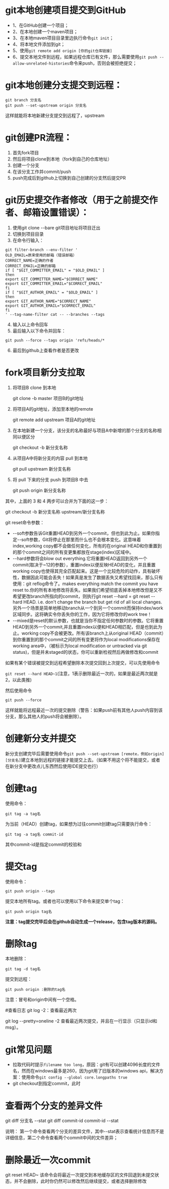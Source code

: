 # git本地创建项目提交到GitHub
- 1、在GitHub创建一个项目；
- 2、在本地创建一个maven项目；
- 3、在本地maven项目目录里边执行命令`git init`；
- 4、将本地文件添加到git；
- 5、使用`git remote add origin [你的git仓库链接]`
- 6、提交本地文件到远程，如果远程仓库已有文件，那么需要使用`git push --allow-unrelated-histories`命令来push，否则会被拒绝提交；
# git本地创建分支提交到远程：
```
git branch 分支名
git push --set-upstream origin 分支名
```
这样就能将本地新建分支提交到远程了，upstream

# git创建PR流程：
1. 首先fork项目
2. 然后将项目clone到本地（fork到自己的仓库地址）
3. 创建一个分支
4. 在该分支工作并commit/push
5. push完成后到github上切换到自己创建的分支然后提交PR

# git历史提交作者修改（用于之前提交作者、邮箱设置错误）：
1. 使用git clone --bare git项目地址将项目迁出
2. 切换到项目目录
3. 在命令行输入：
 ```
git filter-branch --env-filter '
OLD_EMAIL=原来使用的邮箱（错误邮箱）
CORRECT_NAME=正确的作者
CORRECT_EMAIL=正确的邮箱
if [ "$GIT_COMMITTER_EMAIL" = "$OLD_EMAIL" ]
then
export GIT_COMMITTER_NAME="$CORRECT_NAME"
export GIT_COMMITTER_EMAIL="$CORRECT_EMAIL"
fi
if [ "$GIT_AUTHOR_EMAIL" = "$OLD_EMAIL" ]
then
export GIT_AUTHOR_NAME="$CORRECT_NAME"
export GIT_AUTHOR_EMAIL="$CORRECT_EMAIL"
fi
' --tag-name-filter cat -- --branches --tags
```
4. 输入以上命令回车
5. 最后输入以下命令并回车：
```
git push --force --tags origin 'refs/heads/*
```

6. 最后到github上查看作者是否更改


# fork项目新分支拉取
1. 将项目B clone 到本地

   git clone -b master 项目B的git地址

2. 将项目A的git地址，添加至本地的remote

   git remote add upstream 项目A的git地址

3. 在本地新建一个分支，该分支的名称最好与项目A中新增的那个分支的名称相同以便区分

   git checkout -b 新分支名称

4. 从项目A中将新分支的内容 pull 到本地
   
   git pull upstream 新分支名称

5. 将 pull 下来的分支 push 到项目B 中去
   
   git push origin 新分支名称

其中，上面的 3 和 4 两步可以合并为下面的这一步：

git checkout -b 新分支名称 upstream/新分支名称


git reset命令参数：
- --soft参数告诉Git重置HEAD到另外一个commit，但也到此为止。如果你指定--soft参数，Git将停止在那里而什么也不会根本变化。这意味着index,working copy都不会做任何变化，所有的在original HEAD和你重置到的那个commit之间的所有变更集都放在stage(index)区域中。
- --hard参数将会blow out everything.它将重置HEAD返回到另外一个commit(取决于~12的参数），重置index以便反映HEAD的变化，并且重置working copy也使得其完全匹配起来。这是一个比较危险的动作，具有破坏性，数据因此可能会丢失！如果真是发生了数据丢失又希望找回来，那么只有使用：git reflog命令了。makes everything match the commit you have reset to.你的所有本地修改将丢失。如果我们希望彻底丢掉本地修改但是又不希望更改branch所指向的commit，则执行git reset --hard = git reset --hard HEAD. i.e. don't change the branch but get rid of all local changes.另外一个场景是简单地移动branch从一个到另一个commit而保持index/work区域同步。这将确实令你丢失你的工作，因为它将修改你的work tree！
- --mixed是reset的默认参数，也就是当你不指定任何参数时的参数。它将重置HEAD到另外一个commit,并且重置index以便和HEAD相匹配，但是也到此为止。working copy不会被更改。所有该branch上从original HEAD（commit）到你重置到的那个commit之间的所有变更将作为local modifications保存在working area中，（被标示为local modification or untracked via git status)，但是并未staged的状态，你可以重新检视然后再做修改和commit

如果有某个错误被提交到远程希望删除本次提交回到上次提交，可以先使用命令

`git reset --hard HEAD~1`(注意，1表示删除最近一次的，如果是最近两次就是2，以此类推)

然后使用命令

`git push --force`

这样就能将远程最近一次的提交删除（警告：如果push前有其他人push内容到该分支，那么其他人的push将会被删除）。

# 创建新分支并提交
新分支创建完毕后需要使用命令`git push --set-upstream [remote，例如origin] [分支名]`建立本地到远程的链接才能提交上去。（如果不用这个将不能提交，或者在新分支中更改点儿东西然后使用IDE提交也行）

# 创建tag
使用命令：
```
git tag -a tag名
```
为当前（HEAD）创建tag，如果想为过往commit创建tag只需要执行命令：
```
git tag -a tag名 commit-id
```
其中commit-id是指定commit的校验和

# 提交tag
使用命令：
```
git push origin --tags
```
提交本地所有tag。或者也可以使用以下命令来提交单个tag：
```
git push origin tag名
```

**注意：tag提交完毕后会在github自动生成一个release，包含tag版本的源码。**

# 删除tag
本地删除：
```
git tag -d tag名
```
提交到远程：
```
git push origin :删除的tag名
```
注意：冒号和origin中间有一个空格。

#查看日志
git log -2：查看最近两次

git log --pretty=oneline -2 查看最近两次提交，并且在一行显示（只显示id和msg）。

# git常见问题
- 拉取代码时提示`filename too long`，原因：git有可以创建4096长度的文件名，然而在windows最多是260，因为git用了旧版本的windows api，解决方案：使用命令`git config --global core.longpaths true`
- git checkout到指定commit，此时
# 查看两个分支的差异文件
git diff 分支名 --stat
git diff commit-id commit-id --stat

说明： 第一个命令查看两个分支的差异文件，其中--stat表示查看统计信息而不是详细信息，第二个命令查看两个commit中间的文件差异；

# 删除最近一次commit
git reset HEAD~
该命令会将最近一次提交到本地缓存区的文件回退到未提交状态，并不会删除，此时你仍然可以修改然后继续提交，或者选择删除修改
